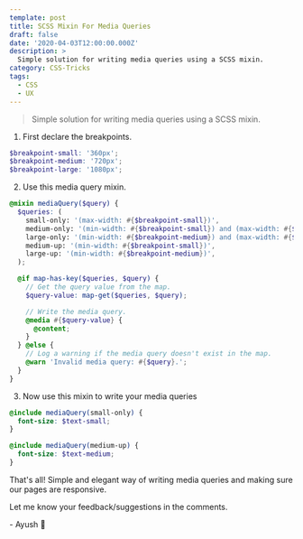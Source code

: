 ```yaml
---
template: post
title: SCSS Mixin For Media Queries
draft: false
date: '2020-04-03T12:00:00.000Z'
description: >
  Simple solution for writing media queries using a SCSS mixin.
category: CSS-Tricks
tags:
  - CSS
  - UX
---
```


> Simple solution for writing media queries using a SCSS mixin.

1. First declare the breakpoints.

```scss
$breakpoint-small: '360px';
$breakpoint-medium: '720px';
$breakpoint-large: '1080px';
```

2. Use this media query mixin.

```scss
@mixin mediaQuery($query) {
  $queries: (
    small-only: '(max-width: #{$breakpoint-small})',
    medium-only: '(min-width: #{$breakpoint-small}) and (max-width: #{$breakpoint-medium})',
    large-only: '(min-width: #{$breakpoint-medium}) and (max-width: #{$breakpoint-large})',
    medium-up: '(min-width: #{$breakpoint-small})',
    large-up: '(min-width: #{$breakpoint-medium})',
  );

  @if map-has-key($queries, $query) {
    // Get the query value from the map.
    $query-value: map-get($queries, $query);

    // Write the media query.
    @media #{$query-value} {
      @content;
    }
  } @else {
    // Log a warning if the media query doesn't exist in the map.
    @warn 'Invalid media query: #{$query}.';
  }
}
```

3. Now use this mixin to write your media queries

```scss
@include mediaQuery(small-only) {
  font-size: $text-small;
}

@include mediaQuery(medium-up) {
  font-size: $text-medium;
}
```

That's all!
Simple and elegant way of writing media queries and making sure our pages are responsive.

Let me know your feedback/suggestions in the comments.

\- Ayush 🙂
